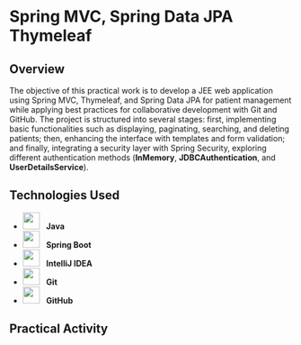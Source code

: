 # Spring MVC, Spring Data JPA Thymeleaf
## Overview
The objective of this practical work is to develop a JEE web application using Spring MVC, Thymeleaf, and Spring Data JPA for patient management while applying best practices for collaborative development with Git and GitHub. The project is structured into several stages: first, implementing basic functionalities such as displaying, paginating, searching, and deleting patients; then, enhancing the interface with templates and form validation; and finally, integrating a security layer with Spring Security, exploring different authentication methods (**InMemory**, **JDBCAuthentication**, and **UserDetailsService**).
## Technologies Used

- <img src="https://upload.wikimedia.org/wikipedia/en/3/30/Java_programming_language_logo.svg" width="30" height="30"/> &nbsp;&nbsp;**Java**
- <img src="https://upload.wikimedia.org/wikipedia/commons/thumb/7/79/Spring_Boot.svg/768px-Spring_Boot.svg.png" width="30" height="30"/>   **Spring Boot**
- <img src="https://resources.jetbrains.com/storage/products/company/brand/logos/IntelliJ_IDEA_icon.svg" width="30" height="30"/> &nbsp;&nbsp;**IntelliJ IDEA**
- <img src="https://git-scm.com/images/logos/downloads/Git-Icon-1788C.png" width="30" height="30"/> &nbsp;&nbsp;**Git**
- <img src="https://github.githubassets.com/images/modules/logos_page/GitHub-Mark.png" width="30" height="30"/> &nbsp;&nbsp;**GitHub**
## Practical Activity
